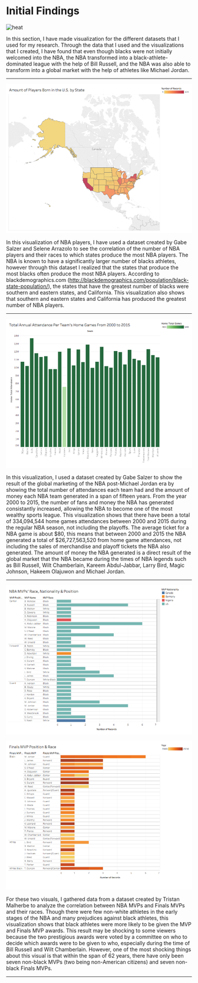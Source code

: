 # Initial Findings

![heat](https://cdn.cnn.com/cnnnext/dam/assets/130621001215-heat-win-horizontal-large-gallery.jpg)

In this section, I have made visualization for the different datasets that I used for my research. Through the data that I used and the visualizations that I created, I have found that even though blacks were not initially welcomed into the NBA, the NBA transformed into a black-athlete-dominated league with the help of Bill Russell, and the NBA was also able to transform into a global market with the help of athletes like Michael Jordan.

---

![birthplaces](imgs/birthplaces.png)

In this visualization of NBA players, I have used a dataset created by Gabe Salzer and Selene Arrazolo to see the correlation of the number of NBA players and their races to which states produce the most NBA players. The NBA is known to have a significantly larger number of blacks athletes, however through this dataset I realized that the states that produce the most blacks often produce the most NBA players. According to blackdemographics.com (http://blackdemographics.com/population/black-state-population/), the states that have the greatest number of blacks were southern and eastern states, and California. This visualization also shows that southern and eastern states and California has produced the greatest number of NBA players.

---

![attendance](imgs/attendance.png)

In this visualization, I used a dataset created by Gabe Salzer to show the result of the global marketing of the NBA post-Michael Jordan era by showing the total number of attendances each team had and the amount of money each NBA team generated in a span of fifteen years. From the year 2000 to 2015, the number of fans and money the NBA has generated consistantly increased, allowing the NBA to become one of the most wealthy sports league. This visualization shows that there have been a total of 334,094,544 home games attendances between 2000 and 2015 during the regular NBA season, not including the playoffs. The average ticket for a NBA game is about $80, this means that between 2000 and 2015 the NBA generated a total of $26,727,563,520 from home game attendances, not including the sales of merchandise and playoff tickets the NBA also generated. The amount of money the NBA generated is a direct result of the global market that the NBA became during the times of NBA legends such as Bill Russell, Wilt Chamberlain, Kareem Abdul-Jabbar, Larry Bird, Magic Johnson, Hakeem Olajuwon and Michael Jordan.

---

![mvp](imgs/mvp.png)

![finals mvp](imgs/finals_mvp.png)

For these two visuals, I gathered data from a dataset created by Tristan Malherbe to analyze the correlation between NBA MVPs and Finals MVPs and their races. Though there were few non-white athletes in the early stages of the NBA and many prejudices against black athletes, this visualization shows that black athletes were more likely to be given the MVP and Finals MVP awards. This result may be shocking to some viewers because the two prestigious awards were voted by a committee on who to decide which awards were to be given to who, especially during the time of Bill Russell and Wilt Chamberlain. However, one of the most shocking things about this visual is that within the span of 62 years, there have only been seven non-black MVPs (two being non-American citizens) and seven non-black Finals MVPs.

---
